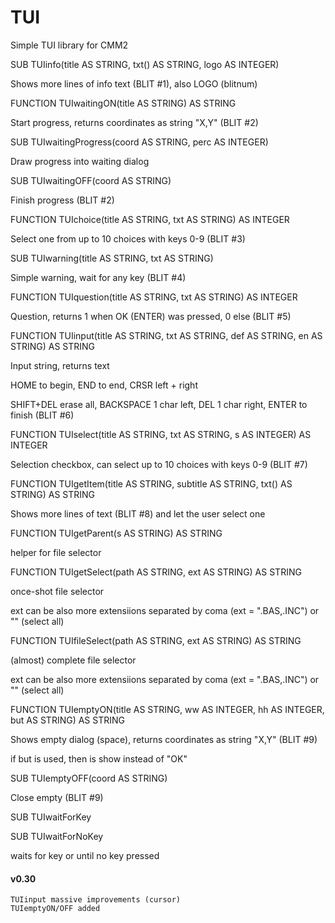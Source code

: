 # TUI
 Simple TUI library for CMM2


SUB TUIinfo(title AS STRING, txt() AS STRING, logo AS INTEGER)

Shows more lines of info text (BLIT #1), also LOGO (blitnum)

FUNCTION TUIwaitingON(title AS STRING) AS STRING

Start progress, returns coordinates as string "X,Y" (BLIT #2)

SUB TUIwaitingProgress(coord AS STRING, perc AS INTEGER)

Draw progress into waiting dialog

SUB TUIwaitingOFF(coord AS STRING)

Finish progress (BLIT #2)

FUNCTION TUIchoice(title AS STRING, txt AS STRING) AS INTEGER

Select one from up to 10 choices with keys 0-9 (BLIT #3)

SUB TUIwarning(title AS STRING, txt AS STRING)

Simple warning, wait for any key (BLIT #4)

FUNCTION TUIquestion(title AS STRING, txt AS STRING) AS INTEGER

Question, returns 1 when OK (ENTER) was pressed, 0 else (BLIT #5)

FUNCTION TUIinput(title AS STRING, txt AS STRING, def AS STRING, en AS STRING) AS STRING

Input string, returns text

HOME to begin, END to end, CRSR left + right

SHIFT+DEL erase all, BACKSPACE 1 char left, DEL 1 char right, ENTER to finish (BLIT #6) 

FUNCTION TUIselect(title AS STRING, txt AS STRING, s AS INTEGER) AS INTEGER

Selection checkbox, can select up to 10 choices with keys 0-9 (BLIT #7)


FUNCTION TUIgetItem(title AS STRING, subtitle AS STRING, txt() AS STRING) AS STRING

Shows more lines of text (BLIT #8) and let the user select one


FUNCTION TUIgetParent(s AS STRING) AS STRING

helper for file selector


FUNCTION TUIgetSelect(path AS STRING, ext AS STRING) AS STRING

once-shot file selector

ext can be also more extensiions separated by coma (ext = ".BAS,.INC") or "" (select all)


FUNCTION TUIfileSelect(path AS STRING, ext AS STRING) AS STRING

(almost) complete file selector

ext can be also more extensiions separated by coma (ext = ".BAS,.INC") or "" (select all)


FUNCTION TUIemptyON(title AS STRING, ww AS INTEGER, hh AS INTEGER, but AS STRING) AS STRING

Shows empty dialog (space), returns coordinates as string "X,Y" (BLIT #9)

if but is used, then is show instead of "OK"


SUB TUIemptyOFF(coord AS STRING)

Close empty (BLIT #9)


SUB TUIwaitForKey

SUB TUIwaitForNoKey

waits for key or until no key pressed
  
  
#### v0.30
	TUIinput massive improvements (cursor)
	TUIemptyON/OFF added
